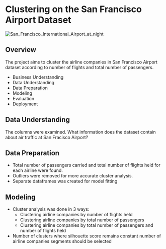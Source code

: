 # Clustering on the San Francisco Airport Dataset
![San_Francisco_International_Airport_at_night](https://user-images.githubusercontent.com/87232397/156773464-3b826a02-f699-4dbf-9642-5490fed5729f.jpeg)

## Overview
The project aims to cluster the airline companies in San Francisco Airport dataset according to number of flights and total number of passengers.

- Business Understanding
- Data Understanding
- Data Preparation
- Modeling
- Evaluation
- Deployment

## Data Understanding
The columns were examined. What information does the dataset contain about air traffic at San Fracisco Airport?

## Data Preparation
- Total number of passengers carried and total number of flights held for each airline were found.
- Outliers were removed for more accurate cluster analysis.
- Separate dataframes was created for model fitting


## Modeling
- Cluster analysis was done in 3 ways:
  - Clustering airline companies by number of flights held
  - Clustering airline companies by total number of passengers 
  - Clustering airline companies by total number of passengers and number of flights held
- Number of clusters where silhouette score remains constant number of airline companies segments should be selected

